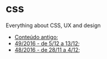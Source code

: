 # css
Everything about CSS, UX and design

* [Conteúdo antigo](old.md);
* [49/2016 - de 5/12 a 13/12](2016-49.md);
* [48/2016 - de 28/11 a 4/12](2016-48.md);


